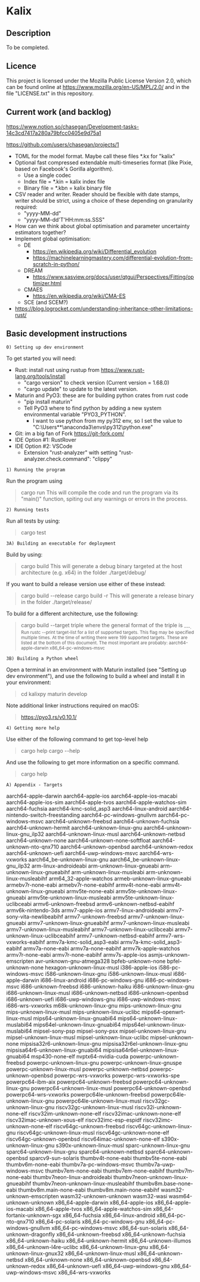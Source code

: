 
# Kalix

## Description

To be completed.


## Licence

This project is licensed under the Mozilla Public License Version 2.0, 
which can be found online at https://www.mozilla.org/en-US/MPL/2.0/ and in the file 
"LICENSE.txt" in this repository.


## Current work (and backlog)

https://www.notion.so/chasegan/Development-tasks-14c3cd7417a280a79bfcc0405e9d75a1 

https://github.com/users/chasegan/projects/1

- TOML for the model format. Maybe call these files *.kx for "kalix"
- Optional fast compressed extendable multi-timeseries format (like Pixie, based on Facebook's Gorilla algorithm).
  - Use a single codec
  - Index file = *.kin = kalix index file
  - Binary file = *.kbn = kalix binary file 
- CSV reader and writer. Reader should be flexible with date stamps, writer should be strict, using a choice of these depending on granularity required:
  - "yyyy-MM-dd"
  - "yyyy-MM-dd'T'HH:mm:ss.SSS" 
- How can we think about global optimisation and parameter uncertainty estimators together?
- Implement global optimisation:
   - DE 
     - https://en.wikipedia.org/wiki/Differential_evolution
     - https://machinelearningmastery.com/differential-evolution-from-scratch-in-python/
   - DREAM
     - https://www.sasview.org/docs/user/qtgui/Perspectives/Fitting/optimizer.html
   - CMAES 
     - https://en.wikipedia.org/wiki/CMA-ES
  - SCE (and SCEM?)
- https://blog.logrocket.com/understanding-inheritance-other-limitations-rust/


## Basic development instructions

~~~~~~~~~~~~~~~~~~~~~~~~~~~~~
0) Setting up dev environment
~~~~~~~~~~~~~~~~~~~~~~~~~~~~~

To get started you will need:
  - Rust: install rust using rustup from https://www.rust-lang.org/tools/install
    - "cargo version" to check version (Current version = 1.68.0)
    - "cargo update" to update to the latest version.
  - Maturin and PyO3: these are for building python crates from rust code 
    - "pip install maturin"
    - Tell PyO3 where to find python by adding a new system environmental variable "PYO3_PYTHON". 
      - I want to use python from my py312 env, so I set the value to "C:\Users\**\anaconda3\envs\py312\python.exe"
  - Git: im a big fan of Fork https://git-fork.com/
  - IDE Option #1: RustRover
  - IDE Option #2: VSCode 
    - Extension "rust-analyzer" with setting "rust-analyzer.check.command": "clippy"

~~~~~~~~~~~~~~~~~~~~~~
1) Running the program
~~~~~~~~~~~~~~~~~~~~~~

Run the program using 
> cargo run
This will compile the code and run the program via its "main()" function, spiting out any warnings or errors in the process.

~~~~~~~~~~~~~~~~
2) Running tests
~~~~~~~~~~~~~~~~

Run all tests by using:
> cargo test

~~~~~~~~~~~~~~~~~~~~~~~~~~~~~~~~~~~~~~~~
3A) Building an executable for deployment
~~~~~~~~~~~~~~~~~~~~~~~~~~~~~~~~~~~~~~~~

Build by using:
> cargo build
This will generate a debug binary targeted at the host architecture (e.g. x64) in the folder ./target/debug/ 

If you want to build a release version use either of these instead:
> cargo build --release
> cargo build -r
This will generate a release binary in the folder ./target/release/

To build for a different architecture, use the following:
> cargo build --target triple 
where the general format of the triple is <arch><sub>-<vendor>-<sys>-<abi>. Run rustc --print target-list for a list of supported targets. This flag may be specified multiple times. At the time of writing there were 199 supported targets. These are listed at the bottom of this document. The most important are probably:
   aarch64-apple-darwin
   x86_64-pc-windows-msvc

~~~~~~~~~~~~~~~~~~~~~~~~~~~~~~~~~~~~~~~~
3B) Building a Python wheel
~~~~~~~~~~~~~~~~~~~~~~~~~~~~~~~~~~~~~~~~

Open a terminal in an environment with Maturin installed (see "Setting up dev environment"), and use the following to
build a wheel and install it in your environment:
> cd kalixpy
> maturin develop

Note additional linker instructions required on macOS:
> https://pyo3.rs/v0.10.1/

~~~~~~~~~~~~~~~~~~~~
4) Getting more help
~~~~~~~~~~~~~~~~~~~~

Use either of the following command to get top-level help
> cargo help
> cargo --help

And use the following to get more information on a specific command.
> cargo help <command>

~~~~~~~~~~~~~~~~~~~~~
A) Appendix - Targets
~~~~~~~~~~~~~~~~~~~~~

aarch64-apple-darwin
aarch64-apple-ios
aarch64-apple-ios-macabi
aarch64-apple-ios-sim
aarch64-apple-tvos
aarch64-apple-watchos-sim
aarch64-fuchsia
aarch64-kmc-solid_asp3
aarch64-linux-android
aarch64-nintendo-switch-freestanding
aarch64-pc-windows-gnullvm
aarch64-pc-windows-msvc
aarch64-unknown-freebsd
aarch64-unknown-fuchsia
aarch64-unknown-hermit
aarch64-unknown-linux-gnu
aarch64-unknown-linux-gnu_ilp32
aarch64-unknown-linux-musl
aarch64-unknown-netbsd
aarch64-unknown-none
aarch64-unknown-none-softfloat
aarch64-unknown-nto-qnx710
aarch64-unknown-openbsd
aarch64-unknown-redox
aarch64-unknown-uefi
aarch64-uwp-windows-msvc
aarch64-wrs-vxworks
aarch64_be-unknown-linux-gnu
aarch64_be-unknown-linux-gnu_ilp32
arm-linux-androideabi
arm-unknown-linux-gnueabi
arm-unknown-linux-gnueabihf
arm-unknown-linux-musleabi
arm-unknown-linux-musleabihf
arm64_32-apple-watchos
armeb-unknown-linux-gnueabi
armebv7r-none-eabi
armebv7r-none-eabihf
armv4t-none-eabi
armv4t-unknown-linux-gnueabi
armv5te-none-eabi
armv5te-unknown-linux-gnueabi
armv5te-unknown-linux-musleabi
armv5te-unknown-linux-uclibceabi
armv6-unknown-freebsd
armv6-unknown-netbsd-eabihf
armv6k-nintendo-3ds
armv7-apple-ios
armv7-linux-androideabi
armv7-sony-vita-newlibeabihf
armv7-unknown-freebsd
armv7-unknown-linux-gnueabi
armv7-unknown-linux-gnueabihf
armv7-unknown-linux-musleabi
armv7-unknown-linux-musleabihf
armv7-unknown-linux-uclibceabi
armv7-unknown-linux-uclibceabihf
armv7-unknown-netbsd-eabihf
armv7-wrs-vxworks-eabihf
armv7a-kmc-solid_asp3-eabi
armv7a-kmc-solid_asp3-eabihf
armv7a-none-eabi
armv7a-none-eabihf
armv7k-apple-watchos
armv7r-none-eabi
armv7r-none-eabihf
armv7s-apple-ios
asmjs-unknown-emscripten
avr-unknown-gnu-atmega328
bpfeb-unknown-none
bpfel-unknown-none
hexagon-unknown-linux-musl
i386-apple-ios
i586-pc-windows-msvc
i586-unknown-linux-gnu
i586-unknown-linux-musl
i686-apple-darwin
i686-linux-android
i686-pc-windows-gnu
i686-pc-windows-msvc
i686-unknown-freebsd
i686-unknown-haiku
i686-unknown-linux-gnu
i686-unknown-linux-musl
i686-unknown-netbsd
i686-unknown-openbsd
i686-unknown-uefi
i686-uwp-windows-gnu
i686-uwp-windows-msvc
i686-wrs-vxworks
m68k-unknown-linux-gnu
mips-unknown-linux-gnu
mips-unknown-linux-musl
mips-unknown-linux-uclibc
mips64-openwrt-linux-musl
mips64-unknown-linux-gnuabi64
mips64-unknown-linux-muslabi64
mips64el-unknown-linux-gnuabi64
mips64el-unknown-linux-muslabi64
mipsel-sony-psp
mipsel-sony-psx
mipsel-unknown-linux-gnu
mipsel-unknown-linux-musl
mipsel-unknown-linux-uclibc
mipsel-unknown-none
mipsisa32r6-unknown-linux-gnu
mipsisa32r6el-unknown-linux-gnu
mipsisa64r6-unknown-linux-gnuabi64
mipsisa64r6el-unknown-linux-gnuabi64
msp430-none-elf
nvptx64-nvidia-cuda
powerpc-unknown-freebsd
powerpc-unknown-linux-gnu
powerpc-unknown-linux-gnuspe
powerpc-unknown-linux-musl
powerpc-unknown-netbsd
powerpc-unknown-openbsd
powerpc-wrs-vxworks
powerpc-wrs-vxworks-spe
powerpc64-ibm-aix
powerpc64-unknown-freebsd
powerpc64-unknown-linux-gnu
powerpc64-unknown-linux-musl
powerpc64-unknown-openbsd
powerpc64-wrs-vxworks
powerpc64le-unknown-freebsd
powerpc64le-unknown-linux-gnu
powerpc64le-unknown-linux-musl
riscv32gc-unknown-linux-gnu
riscv32gc-unknown-linux-musl
riscv32i-unknown-none-elf
riscv32im-unknown-none-elf
riscv32imac-unknown-none-elf
riscv32imac-unknown-xous-elf
riscv32imc-esp-espidf
riscv32imc-unknown-none-elf
riscv64gc-unknown-freebsd
riscv64gc-unknown-linux-gnu
riscv64gc-unknown-linux-musl
riscv64gc-unknown-none-elf
riscv64gc-unknown-openbsd
riscv64imac-unknown-none-elf
s390x-unknown-linux-gnu
s390x-unknown-linux-musl
sparc-unknown-linux-gnu
sparc64-unknown-linux-gnu
sparc64-unknown-netbsd
sparc64-unknown-openbsd
sparcv9-sun-solaris
thumbv4t-none-eabi
thumbv5te-none-eabi
thumbv6m-none-eabi
thumbv7a-pc-windows-msvc
thumbv7a-uwp-windows-msvc
thumbv7em-none-eabi
thumbv7em-none-eabihf
thumbv7m-none-eabi
thumbv7neon-linux-androideabi
thumbv7neon-unknown-linux-gnueabihf
thumbv7neon-unknown-linux-musleabihf
thumbv8m.base-none-eabi
thumbv8m.main-none-eabi
thumbv8m.main-none-eabihf
wasm32-unknown-emscripten
wasm32-unknown-unknown
wasm32-wasi
wasm64-unknown-unknown
x86_64-apple-darwin
x86_64-apple-ios
x86_64-apple-ios-macabi
x86_64-apple-tvos
x86_64-apple-watchos-sim
x86_64-fortanix-unknown-sgx
x86_64-fuchsia
x86_64-linux-android
x86_64-pc-nto-qnx710
x86_64-pc-solaris
x86_64-pc-windows-gnu
x86_64-pc-windows-gnullvm
x86_64-pc-windows-msvc
x86_64-sun-solaris
x86_64-unknown-dragonfly
x86_64-unknown-freebsd
x86_64-unknown-fuchsia
x86_64-unknown-haiku
x86_64-unknown-hermit
x86_64-unknown-illumos
x86_64-unknown-l4re-uclibc
x86_64-unknown-linux-gnu
x86_64-unknown-linux-gnux32
x86_64-unknown-linux-musl
x86_64-unknown-netbsd
x86_64-unknown-none
x86_64-unknown-openbsd
x86_64-unknown-redox
x86_64-unknown-uefi
x86_64-uwp-windows-gnu
x86_64-uwp-windows-msvc
x86_64-wrs-vxworks
